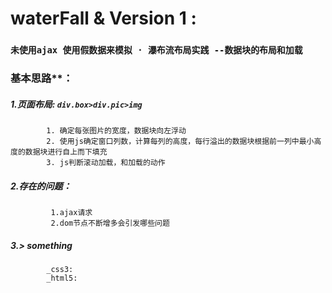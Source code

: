 # waterFall & Version 1 :
###  `未使用ajax 使用假数据来模拟 · 瀑布流布局实践 --数据块的布局和加载`        

### 基本思路**：
##### 1.页面布局: ` div.box>div.pic>img `
            1. 确定每张图片的宽度，数据块向左浮动
            2. 使用js确定窗口列数，计算每列的高度，每行溢出的数据块根据前一列中最小高度的数据块进行自上而下填充
            3. js判断滚动加载，和加载的动作
#####  2.存在的问题：
             1.ajax请求
             2.dom节点不断增多会引发哪些问题
#####  3.> something
            _css3:
            _html5:
